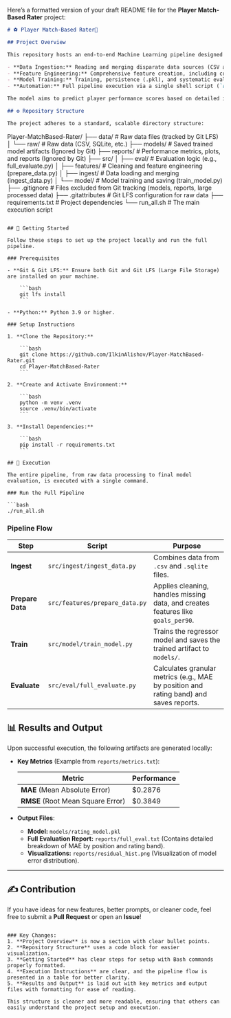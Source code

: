 Here’s a formatted version of your draft README file for the **Player Match-Based Rater** project:

```markdown
# ⚽ Player Match-Based Rater🌟

## Project Overview

This repository hosts an end-to-end Machine Learning pipeline designed to predict football player match ratings. The project serves as a robust demonstration of core MLOps principles, showcasing:

- **Data Ingestion:** Reading and merging disparate data sources (CSV and SQLite).
- **Feature Engineering:** Comprehensive feature creation, including critical per-90 metrics.
- **Model Training:** Training, persistence (.pkl), and systematic evaluation.
- **Automation:** Full pipeline execution via a single shell script (`run_all.sh`).

The model aims to predict player performance scores based on detailed in-game statistics.

## ⚙️ Repository Structure

The project adheres to a standard, scalable directory structure:

```

Player-MatchBased-Rater/
├── data/                        # Raw data files (tracked by Git LFS)
│   └── raw/                     # Raw data (CSV, SQLite, etc.)
├── models/                      # Saved trained model artifacts (Ignored by Git)
├── reports/                     # Performance metrics, plots, and reports (Ignored by Git)
├── src/
│   ├── eval/                    # Evaluation logic (e.g., full_evaluate.py)
│   ├── features/                # Cleaning and feature engineering (prepare_data.py)
│   ├── ingest/                  # Data loading and merging (ingest_data.py)
│   └── model/                   # Model training and saving (train_model.py)
├── .gitignore                   # Files excluded from Git tracking (models, reports, large processed data)
├── .gitattributes               # Git LFS configuration for raw data
├── requirements.txt             # Project dependencies
└── run_all.sh                   # The main execution script

````

## 🚀 Getting Started

Follow these steps to set up the project locally and run the full pipeline.

### Prerequisites

- **Git & Git LFS:** Ensure both Git and Git LFS (Large File Storage) are installed on your machine.

    ```bash
    git lfs install
    ```

- **Python:** Python 3.9 or higher.

### Setup Instructions

1. **Clone the Repository:**

    ```bash
    git clone https://github.com/IlkinAlishov/Player-MatchBased-Rater.git
    cd Player-MatchBased-Rater
    ```

2. **Create and Activate Environment:**

    ```bash
    python -m venv .venv
    source .venv/bin/activate
    ```

3. **Install Dependencies:**

    ```bash
    pip install -r requirements.txt
    ```

## 🏃 Execution

The entire pipeline, from raw data processing to final model evaluation, is executed with a single command.

### Run the Full Pipeline

```bash
./run_all.sh
````

### Pipeline Flow

| Step             | Script                         | Purpose                                                                                |
| ---------------- | ------------------------------ | -------------------------------------------------------------------------------------- |
| **Ingest**       | `src/ingest/ingest_data.py`    | Combines data from `.csv` and `.sqlite` files.                                         |
| **Prepare Data** | `src/features/prepare_data.py` | Applies cleaning, handles missing data, and creates features like `goals_per90`.       |
| **Train**        | `src/model/train_model.py`     | Trains the regressor model and saves the trained artifact to `models/`.                |
| **Evaluate**     | `src/eval/full_evaluate.py`    | Calculates granular metrics (e.g., MAE by position and rating band) and saves reports. |

## 📊 Results and Output

Upon successful execution, the following artifacts are generated locally:

* **Key Metrics** (Example from `reports/metrics.txt`):

  | Metric                            | Performance |
  | --------------------------------- | ----------- |
  | **MAE** (Mean Absolute Error)     | $0.2876     |
  | **RMSE** (Root Mean Square Error) | $0.3849     |

* **Output Files**:

  * **Model:** `models/rating_model.pkl`
  * **Full Evaluation Report:** `reports/full_eval.txt` (Contains detailed breakdown of MAE by position and rating band).
  * **Visualizations:** `reports/residual_hist.png` (Visualization of model error distribution).

---

## ✍️ Contribution

If you have ideas for new features, better prompts, or cleaner code, feel free to submit a **Pull Request** or open an **Issue**!

```

### Key Changes:
1. **Project Overview** is now a section with clear bullet points.
2. **Repository Structure** uses a code block for easier visualization.
3. **Getting Started** has clear steps for setup with Bash commands properly formatted.
4. **Execution Instructions** are clear, and the pipeline flow is presented in a table for better clarity.
5. **Results and Output** is laid out with key metrics and output files with formatting for ease of reading.

This structure is cleaner and more readable, ensuring that others can easily understand the project setup and execution.
```
